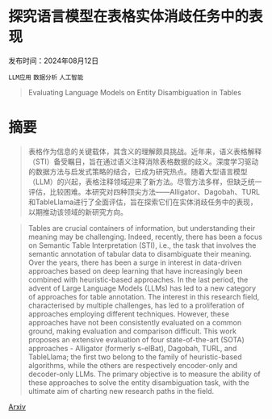 # 探究语言模型在表格实体消歧任务中的表现

发布时间：2024年08月12日

`LLM应用` `数据分析` `人工智能`

> Evaluating Language Models on Entity Disambiguation in Tables

# 摘要

> 表格作为信息的关键载体，其含义的理解颇具挑战。近年来，语义表格解释（STI）备受瞩目，旨在通过语义注释消除表格数据的歧义。深度学习驱动的数据方法与启发式策略的结合，已成为研究热点。随着大型语言模型（LLM）的兴起，表格注释领域迎来了新方法。尽管方法多样，但缺乏统一评估，比较困难。本研究对四种顶尖方法——Alligator、Dagobah、TURL和TableLlama进行了全面评估，旨在探索它们在实体消歧任务中的表现，以期推动该领域的新研究方向。

> Tables are crucial containers of information, but understanding their meaning may be challenging. Indeed, recently, there has been a focus on Semantic Table Interpretation (STI), i.e., the task that involves the semantic annotation of tabular data to disambiguate their meaning. Over the years, there has been a surge in interest in data-driven approaches based on deep learning that have increasingly been combined with heuristic-based approaches. In the last period, the advent of Large Language Models (LLMs) has led to a new category of approaches for table annotation. The interest in this research field, characterised by multiple challenges, has led to a proliferation of approaches employing different techniques. However, these approaches have not been consistently evaluated on a common ground, making evaluation and comparison difficult. This work proposes an extensive evaluation of four state-of-the-art (SOTA) approaches - Alligator (formerly s-elBat), Dagobah, TURL, and TableLlama; the first two belong to the family of heuristic-based algorithms, while the others are respectively encoder-only and decoder-only LLMs. The primary objective is to measure the ability of these approaches to solve the entity disambiguation task, with the ultimate aim of charting new research paths in the field.

[Arxiv](https://arxiv.org/abs/2408.06423)